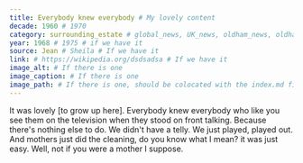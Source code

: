 ```yaml
---
title: Everybody knew everybody # My lovely content
decade: 1960 # 1970
category: surrounding_estate # global_news, UK_news, oldham_news, oldham_history, towers, surrounding_estate # Always exactly one category
year: 1968 # 1975 # if we have it
source: Jean # Sheila # If we have it
link: # https://wikipedia.org/dsdsadsa # If we have it
image_alt: # If there is one
image_caption: # If there is one
image_path: # If there is one, should be colocated with the index.md file in the folder
---
```

It was lovely [to grow up here]. Everybody knew everybody who like you see them on the television when they stood on front talking. Because there's nothing else to do. We didn't have a telly. We just played, played out. And mothers just did the cleaning, do you know what I mean? it was just easy. Well, not if you were a mother I suppose.
